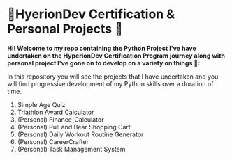 # 🎒HyerionDev Certification & Personal Projects 🌟

**Hi! Welcome to my repo containing the Python Project I've have undertaken on the HyperionDev Certification Program journey along with personal project I've gone on to develop on a variety on things 🚀:**

In this repository you will see the projects that I have undertaken and you will find progressive development of my Python skills over a duration of time.

1. Simple Age Quiz
2. Triathlon Award Calculator
3. (Personal) Finance_Calculator
4. (Personal) Pull and Bear Shopping Cart 
5. (Personal) Daily Workout Routine Generator
6. (Personal) CareerCrafter
7. (Personal) Task Management System


